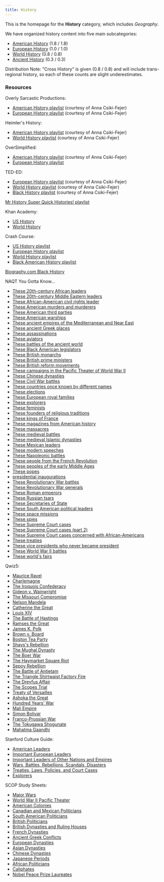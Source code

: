 ```yaml
---
title: History
---
```


This is the homepage for the **History** category, which includes *Geography*.

We have organized history content into five main subcategories:

- [American History](american/index.html) (1.8 / 1.8)
- [European History](european/index.html) (1.0 / 1.0)
- [World History](world/index.html) (0.8 / 0.8)
- [Ancient History](ancient/index.html) (0.3 / 0.3)

Distribution Note: "Cross History" is given (0.8 / 0.8) and will include trans-regional history, so each of these counts are slight underestimates.

### Resources

Overly Sarcastic Productions:

- [American History playlist](https://www.youtube.com/playlist?list=PLnuxM19-GHCVYT76oGZaoA6DAkTUPXhlV) (courtesy of Anna Csiki-Fejer)
- [European History playlist](https://www.youtube.com/playlist?list=PLnuxM19-GHCXOVvN02clcn7A7IT4Gc0Gg) (courtesy of Anna Csiki-Fejer)

Heimler's History:

- [American History playlist](https://www.youtube.com/playlist?list=PLnuxM19-GHCW7GnXAWrOnjkZNA13a7ybK) (courtesy of Anna Csiki-Fejer)
- [World History playlist](https://www.youtube.com/playlist?list=PLnuxM19-GHCXYFnXXURb_NqAk04uXLFTL) (courtesy of Anna Csiki-Fejer)

OverSimplified:

- [American History playlist](https://www.youtube.com/playlist?list=PLnuxM19-GHCUCvCTzblcRhGEYtXfNvVcA) (courtesy of Anna Csiki-Fejer)
- [European History playlist](https://www.youtube.com/playlist?list=PLnuxM19-GHCUbX5CtTVlgbc6mlwVJualM)

TED-ED:

- [European History playlist](https://www.youtube.com/playlist?list=PLnuxM19-GHCXA1-YRdn-w41TGLrQZywPP) (courtesy of Anna Csiki-Fejer)
- [World History playlist](https://www.youtube.com/playlist?list=PLnuxM19-GHCW7JyVd48IIF1YrMlf4lUmP) (courtesy of Anna Csiki-Fejer)
- [Black History playlist](https://www.youtube.com/playlist?list=PLnuxM19-GHCW70M8cwv60-eS9woSS3A3J) (courtesy of Anna Csiki-Fejer)

[Mr History Super Quick Histories! playlist](https://www.youtube.com/playlist?list=PLVRhJQ5GttaJJo5HY1JcEVihUpSV6fz5o)

Khan Academy:

- [US History](https://www.khanacademy.org/humanities/ap-us-history)
- [World History](https://www.khanacademy.org/humanities/world-history)

Crash Course:

- [US History playlist](https://www.youtube.com/watch?v=6E9WU9TGrec&list=PL8dPuuaLjXtMwmepBjTSG593eG7ObzO7s)
- [European History playlist](https://www.youtube.com/watch?v=WhtuC9dp0Hk&list=PL8dPuuaLjXtMsMTfmRomkVQG8AqrAmJFX)
- [World History playlist](https://www.youtube.com/watch?v=Yocja_N5s1I&list=PLBDA2E52FB1EF80C9)
- [Black American History playlist](https://www.youtube.com/watch?v=xPx5aRuWCtc&list=PL8dPuuaLjXtNYJO8JWpXO2JP0ezgxsrJJ)

[Biography.com Black History](https://www.biography.com/tag/black-history)

NAQT You Gotta Know...

- [These 20th-century African leaders](https://www.naqt.com/you-gotta-know/20th-century-african-leaders.html)
- [These 20th-century Middle Eastern leaders](https://www.naqt.com/you-gotta-know/20th-century-middle-eastern-leaders.html)
- [These African-American civil rights leader](https://www.naqt.com/you-gotta-know/african-american-civil-rights-leaders.html)
- [These American murders and murderers](https://www.naqt.com/you-gotta-know/american-murders-and-murderers.html)
- [These American third parties](https://www.naqt.com/you-gotta-know/american-third-parties.html)
- [These American warships](https://www.naqt.com/you-gotta-know/american-warships.html)
- [These ancient empires of the Mediterranean and Near East](https://www.naqt.com/you-gotta-know/ancient-empires.html)
- [These ancient Greek places](https://www.naqt.com/you-gotta-know/ancient-greek-places.html)
- [These assassinations](https://www.naqt.com/you-gotta-know/assassinations.html)
- [These aviators](https://www.naqt.com/you-gotta-know/aviators.html)
- [These battles of the ancient world](https://www.naqt.com/you-gotta-know/battles-of-the-ancient-world.html)
- [These Black American legislators](https://www.naqt.com/you-gotta-know/black-american-legislators.html)
- [These British monarchs](https://www.naqt.com/you-gotta-know/british-monarchs.html)
- [These British prime ministers](https://www.naqt.com/you-gotta-know/british-prime-ministers.html)
- [These British reform movements](https://www.naqt.com/you-gotta-know/british-reform-movements.html)
- [These campaigns in the Pacific Theater of World War II](https://www.naqt.com/you-gotta-know/world-war-ii-pacific-campaigns.html)
- [These Chinese dynasties](https://www.naqt.com/you-gotta-know/chinese-dynasties.html)
- [These Civil War battles](https://www.naqt.com/you-gotta-know/civil-war-battles.html)
- [These countries once known by different names](https://www.naqt.com/you-gotta-know/countries-once-known-by-different-names.html)
- [These elections](https://www.naqt.com/you-gotta-know/elections.html)
- [These European royal families](https://www.naqt.com/you-gotta-know/european-royal-families.html)
- [These explorers](https://www.naqt.com/you-gotta-know/explorers.html)
- [These feminists](https://www.naqt.com/you-gotta-know/feminists.html)
- [These founders of religious traditions](https://www.naqt.com/you-gotta-know/founders-of-religious-traditions.html)
- [These kings of France](https://www.naqt.com/you-gotta-know/kings-of-france.html)
- [These magazines from American history](https://www.naqt.com/you-gotta-know/magazines-from-american-history.html)
- [These massacres](https://www.naqt.com/you-gotta-know/massacres.html)
- [These medieval battles](https://www.naqt.com/you-gotta-know/medieval-battles.html)
- [These medieval Islamic dynasties](https://www.naqt.com/you-gotta-know/medieval-islamic-dynasties.html)
- [These Mexican leaders](https://www.naqt.com/you-gotta-know/mexican-leaders.html)
- [These modern speeches](https://www.naqt.com/you-gotta-know/modern-speeches.html)
- [These Napoleonic battles](https://www.naqt.com/you-gotta-know/napoleonic-battles.html)
- [These people from the French Revolution](https://www.naqt.com/you-gotta-know/people-from-the-french-revolution.html)
- [These peoples of the early Middle Ages](https://www.naqt.com/you-gotta-know/peoples-of-the-early-middle-ages.html)
- [These popes](https://www.naqt.com/you-gotta-know/popes.html)
- [presidential inaugurations](https://www.naqt.com/you-gotta-know/presidential-inaugurations.html)
- [These Revolutionary War battles](https://www.naqt.com/you-gotta-know/revolutionary-war-battles.html)
- [These Revolutionary War generals](https://www.naqt.com/you-gotta-know/revolutionary-war-generals.html)
- [These Roman emperors](https://www.naqt.com/you-gotta-know/roman-emperors.html)
- [These Russian tsars](https://www.naqt.com/you-gotta-know/russian-tsars.html)
- [These Secretaries of State](https://www.naqt.com/you-gotta-know/secretaries-of-state.html)
- [These South American political leaders](https://www.naqt.com/you-gotta-know/south-american-political-leaders.html)
- [These space missions](https://www.naqt.com/you-gotta-know/space-missions.html)
- [These spies](https://www.naqt.com/you-gotta-know/spies.html)
- [These Supreme Court cases](https://www.naqt.com/you-gotta-know/supreme-court-cases.html)
- [These Supreme Court cases (part 2)](https://www.naqt.com/you-gotta-know/supreme-court-cases-2.html)
- [These Supreme Court cases concerned with African-Americans](https://www.naqt.com/you-gotta-know/supreme-court-cases-concerned-with-african-americans.html)
- [These treaties](https://www.naqt.com/you-gotta-know/treaties.html)
- [These vice presidents who never became president](https://www.naqt.com/you-gotta-know/vice-presidents-who-never-became-president.html)
- [These World War II battles](https://www.naqt.com/you-gotta-know/world-war-ii-battles.html)
- [These world's fairs](https://www.naqt.com/you-gotta-know/worlds-fairs.html)

Qwiz5:

- [Maurice Ravel](https://www.qwizbowl.com/post/qwiz5-quizbowl-ravel)
- [Charlemagne](https://www.qwizbowl.com/post/qwiz5-quizbowl-charlemagne)
- [The Iroquois Confederacy](https://www.qwizbowl.com/post/qwiz5-quizbowl-iroquois)
- [Gideon v. Wainwright](https://www.qwizbowl.com/post/qwiz5-quizbowl-gideon)
- [The Missouri Compromise](https://www.qwizbowl.com/post/qwiz5-quizbowl-missouri-compromise)
- [Nelson Mandela](https://www.qwizbowl.com/post/qwiz5-quizbowl-mandela)
- [Catherine the Great](https://www.qwizbowl.com/post/qwiz5-quizbowl-catherine-the-great)
- [Louis XIV](https://www.qwizbowl.com/post/qwiz5-quizbowl-louisxiv)
- [The Battle of Hastings](https://www.qwizbowl.com/post/qwiz5-quizbowl-battleofhastings)
- [Ramses the Great](https://www.qwizbowl.com/post/qwiz5-quizbowl-ramses)
- [James K. Polk](https://www.qwizbowl.com/post/qwiz5-quizbowl-polk)
- [Brown v. Board](https://www.qwizbowl.com/post/qwiz5-quizbowl-brownvboard)
- [Boston Tea Party](https://www.qwizbowl.com/post/qwiz5-quizbowl-teaparty)
- [Shays's Rebellion](https://www.qwizbowl.com/post/qwiz5-quizbowl-shays)
- [The Mughal Dynasty](https://www.qwizbowl.com/post/qwiz5-quizbowl-mughal)
- [The Boer War](https://www.qwizbowl.com/post/qwiz5-quizbowl-boerwar)
- [The Haymarket Square Riot](https://www.qwizbowl.com/post/qwiz5-quizbowl-haymarket-square-riot)
- [Sepoy Rebellion](https://www.qwizbowl.com/post/qwiz5-quizbowl-sepoy)
- [The Battle of Antietam](https://www.qwizbowl.com/post/qwiz5-quizbowl-antietam)
- [The Triangle Shirtwaist Factory Fire](https://www.qwizbowl.com/post/qwiz5-quizbowl-triangle)
- [The Dreyfus Affair](https://www.qwizbowl.com/post/qwiz5-quizbowl-dreyfus)
- [The Scopes Trial](https://www.qwizbowl.com/post/qwiz5-quizbowl-scopes)
- [Treaty of Versailles](https://www.qwizbowl.com/post/qwiz5-quizbowl-versailles)
- [Ashoka the Great](https://www.qwizbowl.com/post/qwiz5-quizbowl-ashoka)
- [Hundred Years' War](https://www.qwizbowl.com/post/qwiz5-quizbowl-hundredyears)
- [Mali Empire](https://www.qwizbowl.com/post/qwiz5-quizbowl-hundredyears)
- [Simon Bolivar](https://www.qwizbowl.com/post/qwiz5-quizbowl-bolivar)
- [Franco-Prussian War](https://www.qwizbowl.com/post/qwiz5-quizbowl-fpwar)
- [The Tokugawa Shogunate](https://www.qwizbowl.com/post/qwiz5-quizbowl-tokugawa)
- [Mahatma Gaandhi](https://www.qwizbowl.com/post/qwiz5-quizbowl-gandhi)

Stanford Culture Guide:

- [American Leaders](https://ai.stanford.edu/~csewell/culture/us.htm)
- [Important European Leaders](https://ai.stanford.edu/~csewell/culture/europe.htm)
- [Important Leaders of Other Nations and Empires](https://ai.stanford.edu/~csewell/culture/othernations.htm)
- [Wars, Battles, Rebellions, Scandals, Disasters](https://ai.stanford.edu/~csewell/culture/battles.htm)
- [Treaties, Laws, Policies, and Court Cases](https://ai.stanford.edu/~csewell/culture/laws.htm)
- [Explorers](https://ai.stanford.edu/~csewell/culture/explorers.htm)

SCOP Study Sheets:

- [Major Wars](https://scop-qb.org/wp-content/uploads/2015/11/SCOP-Wars.pdf)
- [World War II Pacific Theater](https://scop-qb.org/wp-content/uploads/World-War-II-Pacific-Theater-Cheat-Sheet.pdf)
- [American Colonies](https://scop-qb.org/wp-content/uploads/2015/11/SCOP-American-Colonies.pdf)
- [Canadian and Mexican Politicians](https://scop-qb.org/wp-content/uploads/Canadian-and-Mexican-Politicians-Cheat-Sheet.pdf)
- [South American Politicians](https://scop-qb.org/wp-content/uploads/South-American-Politicians-Cheat-Sheet.pdf)
- [British Politicians](https://scop-qb.org/wp-content/uploads/British-Politicians-Cheat-Sheet.pdf)
- [British Dynasties and Ruling Houses](https://scop-qb.org/wp-content/uploads/British-Dynasties-Cheat-Sheet.pdf)
- [French Dynasties](https://scop-qb.org/wp-content/uploads/French-Dynasties-Cheat-Sheet.pdf)
- [Ancient Greek Conflicts](https://scop-qb.org/wp-content/uploads/Ancient-Greek-Conflicts-Cheat-Sheet.pdf)
- [European Dynasties](https://scop-qb.org/wp-content/uploads/European-Dynasties-Cheat-Sheet.pdf)
- [Asian Dynasties](https://scop-qb.org/wp-content/uploads/Asian-Dynasties-Cheat-Sheet.pdf)
- [Chinese Dynasties](https://scop-qb.org/wp-content/uploads/2015/11/SCOP-Chinese-Dynasties.pdf)
- [Japanese Periods](https://scop-qb.org/wp-content/uploads/Japanese-Periods-Cheat-Sheet.pdf)
- [African Politicians](https://scop-qb.org/wp-content/uploads/African-Politicians-Cheat-Sheet.pdf)
- [Caliphates](https://scop-qb.org/wp-content/uploads/Caliphates-Cheat-Sheet.pdf)
- [Nobel Peace Prize Laureates](https://scop-qb.org/wp-content/uploads/Nobel-Peace-Prize-Cheat-Sheet.pdf)
